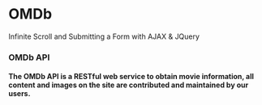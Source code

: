 # OMDb
Infinite Scroll and Submitting a Form with AJAX &amp; JQuery
<h3>OMDb API</h3>
<h4>The OMDb API is a RESTful web service to obtain movie information, all content and images on the site are contributed and maintained by our users.</h4>
